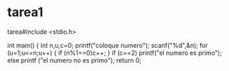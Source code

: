 # tarea1
tarea#include <stdio.h>

 int main()
 {
 int n,u,c=0;
printf("coloque numero");
scanf("%d",&n);
for (u=1;u<=n;u++)
{
if (n%1==0)c++;
}
if (c==2)
printf("el numero es primo");
else printf ("el numero no es primo");
return 0;
